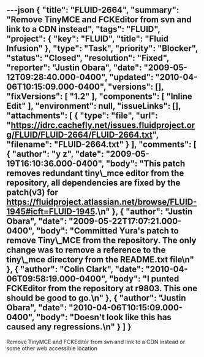 ---json
{
  "title": "FLUID-2664",
  "summary": "Remove TinyMCE and FCKEditor from svn and link to a CDN instead",
  "tags": "FLUID",
  "project": {
    "key": "FLUID",
    "title": "Fluid Infusion"
  },
  "type": "Task",
  "priority": "Blocker",
  "status": "Closed",
  "resolution": "Fixed",
  "reporter": "Justin Obara",
  "date": "2009-05-12T09:28:40.000-0400",
  "updated": "2010-04-06T10:15:09.000-0400",
  "versions": [],
  "fixVersions": [
    "1.2"
  ],
  "components": [
    "Inline Edit"
  ],
  "environment": null,
  "issueLinks": [],
  "attachments": [
    {
      "type": "file",
      "url": "https://idrc.cachefly.net/issues.fluidproject.org/FLUID/FLUID-2664/FLUID-2664.txt",
      "filename": "FLUID-2664.txt"
    }
  ],
  "comments": [
    {
      "author": "y z",
      "date": "2009-05-19T16:10:36.000-0400",
      "body": "This patch removes redundant tiny\\_mce editor from the repository, all dependencies are fixed by the patch(v3) for <https://fluidproject.atlassian.net/browse/FLUID-1945#icft=FLUID-1945>.\n"
    },
    {
      "author": "Justin Obara",
      "date": "2009-05-22T17:07:21.000-0400",
      "body": "Committed Yura's patch to remove Tiny\\_MCE from the repository. The only change was to remove a reference to the tiny\\_mce directory from the README.txt file\n"
    },
    {
      "author": "Colin Clark",
      "date": "2010-04-06T09:58:19.000-0400",
      "body": "I punted FCKEditor from the repository at r9803. This one should be good to go.\n"
    },
    {
      "author": "Justin Obara",
      "date": "2010-04-06T10:15:09.000-0400",
      "body": "Doesn't look like this has caused any regressions.\n"
    }
  ]
}
---
Remove TinyMCE and FCKEditor from svn and link to a CDN instead or some other web accessible location

        